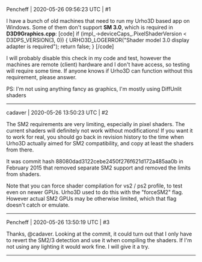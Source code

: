 Pencheff | 2020-05-26 09:56:23 UTC | #1

I have a bunch of old machines that need to run my Urho3D based app on Windows. Some of them don't support **SM 3.0**, which is required in **D3D9Graphics.cpp**:
[code]
if (impl_->deviceCaps_.PixelShaderVersion < D3DPS_VERSION(3, 0))
{
    URHO3D_LOGERROR("Shader model 3.0 display adapter is required");
    return false;
}
[/code]

I will probably disable this check in my code and test, however the machines are remote (client) hardware and I don't have access, so testing will require some time. If anyone knows if Urho3D can function without this requirement, please answer.

PS: I'm not using anything fancy as graphics, I'm mostly using DiffUnlit shaders

-------------------------

cadaver | 2020-05-26 13:50:23 UTC | #2

The SM2 requirements are very limiting, especially in pixel shaders. The current shaders will definitely not work without modifications! If you want it to work for real, you should go back in revision history to the time when Urho3D actually aimed for SM2 compatibility, and copy at least the shaders from there.

It was commit hash 88080dad3122cebe2450f276f621d172a485aa0b in February 2015 that removed separate SM2 support and removed the limits from shaders.

Note that you can force shader compilation for vs2 / ps2 profile, to test even on newer GPUs. Urho3D used to do this with the "forceSM2" flag. However actual SM2 GPUs may be otherwise limited, which that flag doesn't catch or emulate.

-------------------------

Pencheff | 2020-05-26 13:50:19 UTC | #3

Thanks, @cadaver. Looking at the commit, it could turn out that I only have to revert  the SM2/3 detection and use it when compiling the shaders. If I'm not using any lighting it would work fine. I will give it a try.

-------------------------

